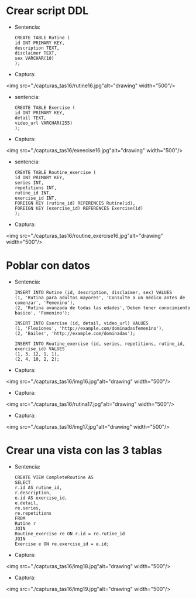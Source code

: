 # Crear script DDL

- Sentencia:
    ```
    CREATE TABLE Rutine (
    id INT PRIMARY KEY,
    description TEXT,
    disclaimer TEXT,
    sex VARCHAR(10)
    );
    ```

- Captura:

<img src="./capturas_tas16/rutine16.jpg"alt="drawing" width="500"/>

- sentencia:
    ``` 
    CREATE TABLE Exercise (
    id INT PRIMARY KEY,
    detail TEXT,
    video_url VARCHAR(255)
    );
    ```  
- Captura:

<img src="./capturas_tas16/exeecise16.jpg"alt="drawing" width="500"/>

- sentencia:
    ``` 
    CREATE TABLE Routine_exercise (
    id INT PRIMARY KEY,
    series INT,
    repetitions INT,
    rutine_id INT,
    exercise_id INT,
    FOREIGN KEY (rutine_id) REFERENCES Rutine(id),
    FOREIGN KEY (exercise_id) REFERENCES Exercise(id)
    );
    ```
- Captura:

<img src="./capturas_tas16/routine_exercise16.jpg"alt="drawing" width="500"/>





# Poblar con datos

- Sentencia:
    ```
    INSERT INTO Rutine (id, description, disclaimer, sex) VALUES 
    (1, 'Rutina para adultos mayores', 'Consulte a un médico antes de comenzar', 'Femenino'),
    (2, 'Rutina avanzada de todas las edades','Deben tener conocimiento basico', 'Femenino');

    INSERT INTO Exercise (id, detail, video_url) VALUES 
    (1, 'Flexiones', 'http://example.com/dominadasfemenino'),
    (2, 'Bailes', 'http://example.com/dominadas');

    INSERT INTO Routine_exercise (id, series, repetitions, rutine_id, exercise_id) VALUES 
    (1, 3, 12, 1, 1),
    (2, 4, 10, 2, 2);
    ```
- Captura:

<img src="./capturas_tas16/img16.jpg"alt="drawing" width="500"/>
- Captura:

<img src="./capturas_tas16/rutina17.jpg"alt="drawing" width="500"/>
- Captura:

<img src="./capturas_tas16/img17.jpg"alt="drawing" width="500"/>



# Crear una vista con las 3 tablas

- Sentencia:
    ```
    CREATE VIEW CompleteRoutine AS
    SELECT 
    r.id AS rutine_id,
    r.description,
    e.id AS exercise_id,
    e.detail,
    re.series,
    re.repetitions
    FROM 
    Rutine r
    JOIN 
    Routine_exercise re ON r.id = re.rutine_id
    JOIN 
    Exercise e ON re.exercise_id = e.id;
    ```
- Captura:

<img src="./capturas_tas16/img18.jpg"alt="drawing" width="500"/>

- Captura:

<img src="./capturas_tas16/img19.jpg"alt="drawing" width="500"/>


